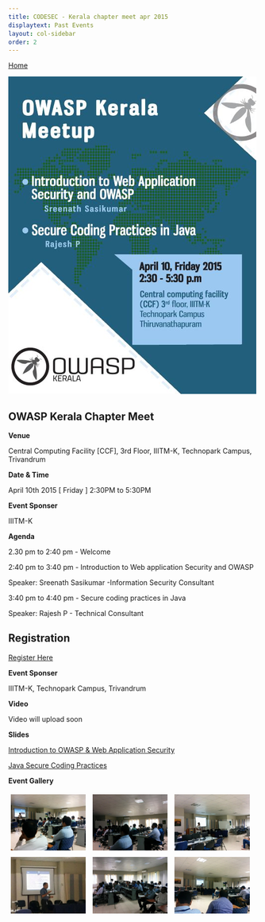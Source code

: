 ```yaml
---
title: CODESEC - Kerala chapter meet apr 2015
displaytext: Past Events
layout: col-sidebar
order: 2
---
```


[Home](../index.html)

![Kerala chapter meet apr 2015](/assets/images/april2015.jpg)


## OWASP Kerala Chapter Meet

**Venue**

   Central Computing Facility [CCF], 3rd Floor, IIITM-K, Technopark Campus, Trivandrum

**Date & Time**

   April 10th 2015 [ Friday ] 2:30PM to 5:30PM

**Event Sponser**

   IIITM-K

**Agenda**

   2.30 pm to 2:40 pm - Welcome
  
   2:40 pm to 3:40 pm - Introduction to Web application Security and OWASP
   
   Speaker: Sreenath Sasikumar -Information Security Consultant
  
   3:40 pm to 4:40 pm - Secure coding practices in Java
   
   Speaker: Rajesh P - Technical Consultant

## Registration    

[Register Here](https://www.eventbrite.com/e/owasp-kerala-meet-april-2015-tickets-16415247447)    

**Event Sponser**

IIITM-K, Technopark Campus, Trivandrum


**Video**

Video will upload soon

**Slides**

[Introduction to OWASP & Web Application Security ](https://www.slideshare.net/OWASPKerala/owasptalk-46926597) 

[Java Secure Coding Practices](https://www.slideshare.net/OWASPKerala/java-secure-codingpractices) 

**Event Gallery**

<!-- ![Event](/assets/images/1aprilevent15.jpeg)    ![Event](/assets/images/2aprilevent15.jpeg)
 -->
<div class="col">
	<a href="/assets/images/3aprilevent15.jpeg" target="new"><img src="/assets/images/3aprilevent15.jpeg" style="display: inline-block;max-width: 98%;height: auto;width: 30%;margin: 1%;" alt="Event" title="Sreenath Sasikumar"/></a>
	<a href="/assets/images/2aprilevent15.jpeg" target="new"><img src="/assets/images/2aprilevent15.jpeg" style="display: inline-block;max-width: 98%;height: auto;width: 30%;margin: 1%;" alt="Event" title="Audience"/></a>
	<a href="/assets/images/1aprilevent15.jpeg" target="new"><img src="/assets/images/1aprilevent15.jpeg"  style="display: inline-block;max-width: 98%;height: auto;width: 30%;margin: 1%;" alt="Event" title="Sreenath Sasikumar"/></a>
</div>
<div class="col">
	<a href="/assets/images/4aprilevent15.jpeg" target="new"><img src="/assets/images/4aprilevent15.jpeg" style="display: inline-block;max-width: 98%;height: auto;width: 30%;margin: 1%;" alt="Event" title="Rajesh Nair"/></a>
	<a href="/assets/images/5aprilevent15.jpeg" target="new"><img src="/assets/images/5aprilevent15.jpeg" style="display: inline-block;max-width: 98%;height: auto;width: 30%;margin: 1%;" alt="Event" title="Audience"/></a>
	<a href="/assets/images/6aprilevent15.jpeg" target="new"><img src="/assets/images/6aprilevent15.jpeg"  style="display: inline-block;max-width: 98%;height: auto;width: 30%;margin: 1%;" alt="Event" title="Rajesh Nair"/></a>
</div>